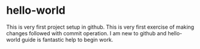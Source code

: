 # hello-world
This is very first project setup in github. This is very first exercise of making changes followed with commit operation. I am new to github and hello-world guide is fantastic help to begin work.
